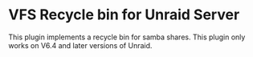 VFS Recycle bin for Unraid Server
=================================

This plugin implements a recycle bin for samba shares.  This plugin only works on V6.4 and later versions of Unraid.
